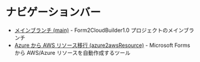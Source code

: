 # ナビゲーションバー
- [メインブランチ (main)](../../tree/main) - Form2CloudBuilder1.0 プロジェクトのメインブランチ
- [Azure から AWS リソース移行 (azure2awsResource)](../../tree/azure2awsResource) - Microsoft Forms から AWS/Azure リソースを自動作成するツール
